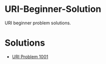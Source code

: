 # URI-Beginner-Solution
URI beginner problem solutions.
# Solutions
* [URI Problem 1001](https://github.com/MarufurRahman/URI-Beginner-Solution/blob/master/Solutions/URI-1001.py)

